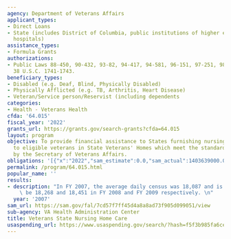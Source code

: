 ```yaml
---
agency: Department of Veterans Affairs
applicant_types:
- Direct Loans
- State (includes District of Columbia, public institutions of higher education and
  hospitals)
assistance_types:
- Formula Grants
authorizations:
- Public Laws 88-450, 90-432, 93-82, 94-417, 94-581, 96-151, 97-251, 98-160, and 100-322,
  38 U.S.C. 1741-1743.
beneficiary_types:
- Disabled (e.g. Deaf, Blind, Physically Disabled)
- Physically Afflicted (e.g. TB, Arthritis, Heart Disease)
- Veteran/Service person/Reservist (including dependents
categories:
- Health - Veterans Health
cfda: '64.015'
fiscal_year: '2022'
grants_url: https://grants.gov/search-grants?cfda=64.015
layout: program
objective: To provide financial assistance to States furnishing nursing home care
  to eligible veterans in State Veterans' Homes which meet the standards prescribed
  by the Secretary of Veterans Affairs.
obligations: '[{"x":"2022","sam_estimate":0.0,"sam_actual":1403639000.0,"usa_spending_actual":1273779.7000000002},{"x":"2023","sam_estimate":1490482000.0,"sam_actual":0.0,"usa_spending_actual":1384463.5},{"x":"2024","sam_estimate":1496039000.0,"sam_actual":0.0,"usa_spending_actual":1138815.01}]'
permalink: /program/64.015.html
popular_name: ''
results:
- description: "In FY 2007, the average daily census was 18,087 and is projected to\
    \ be 18,268 and 18,451 in FY 2008 and FY 2009 respectively. \n"
  year: '2007'
sam_url: https://sam.gov/fal/7cd57f7ff45d4a8a8ad73f905d099051/view
sub-agency: VA Health Administration Center
title: Veterans State Nursing Home Care
usaspending_url: https://www.usaspending.gov/search/?hash=f5f3b985fa6ce4798073d0d14906854b
---
```

